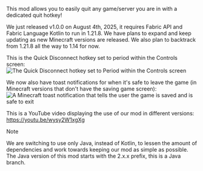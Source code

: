 This mod allows you to easily quit any game/server you are in with a dedicated quit hotkey!

We just released v1.0.0 on August 4th, 2025, it requires Fabric API and Fabric Language Kotlin to run in 1.21.8. We have plans to expand and keep updating as new Minecraft versions are released. We also plan to backtrack from 1.21.8 all the way to 1.14 for now.

This is the Quick Disconnect hotkey set to period within the Controls screen:
![The Quick Disconnect hotkey set to Period within the Controls screen](https://cdn.modrinth.com/data/fGrd17SV/images/161ba0f3a9f268e71c4aafa8d18316b817ac29f7.png)

We now also have toast notifications for when it's safe to leave the game (in Minecraft versions that don't have the saving game screen):
![A Minecraft toast notification that tells the user the game is saved and is safe to exit](https://cdn.modrinth.com/data/fGrd17SV/images/be8846717b3120838487c5b158162ba6b07efd65.png)

This is a YouTube video displaying the use of our mod in different versions: https://youtu.be/wysy2W1xgXg

> [!NOTE]
> We are switching to use only Java, instead of Kotlin, to lessen the amount of dependencies and work towards keeping our mod as simple as possible. 
> The Java version of this mod starts with the 2.x.x prefix, this is a Java branch.
